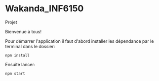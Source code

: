 # Wakanda_INF6150
Projet

Bienvenue à tous! 

Pour démarrer l'application il faut d'abord installer les dépendance par le terminal dans le dossier:

```
npm install
```

Ensuite lancer:

```
npm start
```
 
